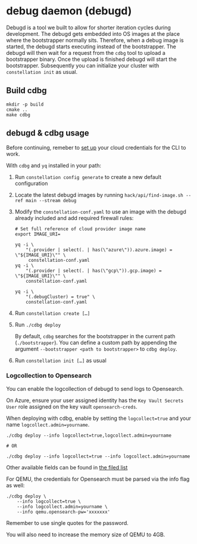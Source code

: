 # debug daemon (debugd)

Debugd is a tool we built to allow for shorter iteration cycles during development.
The debugd gets embedded into OS images at the place where the bootstrapper normally sits.
Therefore, when a debug image is started, the debugd starts executing instead of the bootstrapper.
The debugd will then wait for a request from the `cdbg` tool to upload a bootstrapper binary.
Once the upload is finished debugd will start the bootstrapper.
Subsequently you can initialize your cluster with `constellation init` as usual.

## Build cdbg

```shell
mkdir -p build
cmake ..
make cdbg
```

## debugd & cdbg usage
Before continuing, remeber to [set up](https://docs.edgeless.systems/constellation/getting-started/install#set-up-cloud-credentials) your cloud credentials for the CLI to work.

With `cdbg` and `yq` installed in your path:

1. Run `constellation config generate` to create a new default configuration

2. Locate the latest debugd images by running `hack/api/find-image.sh --ref main --stream debug`

3. Modify the `constellation-conf.yaml` to use an image with the debugd already included and add required firewall rules:

   ```shell-session
   # Set full reference of cloud provider image name
   export IMAGE_URI=
   ```

   ```shell-session
   yq -i \
       "(.provider | select(. | has(\"azure\")).azure.image) = \"${IMAGE_URI}\"" \
        constellation-conf.yaml
   yq -i \
       "(.provider | select(. | has(\"gcp\")).gcp.image) = \"${IMAGE_URI}\"" \
       constellation-conf.yaml

   yq -i \
       "(.debugCluster) = true" \
       constellation-conf.yaml
   ```

4. Run `constellation create […]`

5. Run `./cdbg deploy`

   By default, `cdbg` searches for the bootstrapper in the current path (`./bootstrapper`). You can define a custom path by appending the argument `--bootstrapper <path to bootstrapper>` to `cdbg deploy`.

6. Run `constellation init […]` as usual

### Logcollection to Opensearch

You can enable the logcollection of debugd to send logs to Opensearch.

On Azure, ensure your user assigned identity has the `Key Vault Secrets User` role assigned on the key vault `opensearch-creds`.

When deploying with cdbg, enable by setting the `logcollect=true` and your name `logcollect.admin=yourname`.

```shell-session
./cdbg deploy --info logcollect=true,logcollect.admin=yourname

# OR

./cdbg deploy --info logcollect=true --info logcollect.admin=yourname
```

Other available fields can be found in [the filed list](/debugd/internal/debugd/logcollector/fields.go)

For QEMU, the credentials for Opensearch must be parsed via the info flag as well:

```shell-session
./cdbg deploy \
    --info logcollect=true \
    --info logcollect.admin=yourname \
    --info qemu.opensearch-pw='xxxxxxx'

```

Remember to use single quotes for the password.

You will also need to increase the memory size of QEMU to 4GB.
